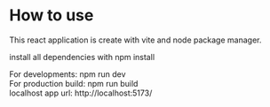 # How to use 
This react application is create with vite and node package manager.

install all dependencies with npm install

For developments: npm run dev <br>
For production build: npm run build <br>
localhost app url: http://localhost:5173/


